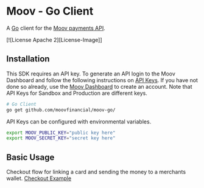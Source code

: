 # Moov - Go Client
A [Go](http://golang.org) client for the [Moov payments API](https://docs.moov.io/api/). 

[![License Apache 2][License-Image]]

[License-Url]: https://www.apache.org/licenses/LICENSE-2.0


## Installation 

This SDK requires an API key. To generate an API login to the Moov Dashboard and follow the following instructions on [API Keys](https://docs.moov.io/guides/get-started/api-keys/). If you have not done so already, use the [Moov Dashboard](https://dashboard.moov.io/signup) to create an account. Note that API Keys for Sandbox and Production are different keys. 


```bash 
# Go Client 
go get github.com/moovfinancial/moov-go/
```

API Keys can be configured with environmental variables.

```bash 
export MOOV_PUBLIC_KEY="public key here"
export MOOV_SECRET_KEY="secret key here"
```

## Basic Usage 

Checkout flow for linking a card and sending the money to a merchants wallet.
[Checkout Example](./examples/checkout_example.go)

```
